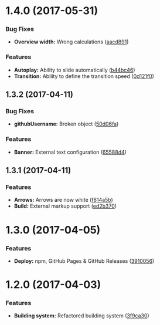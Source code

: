 <a name="1.4.0"></a>
# 1.4.0 (2017-05-31)


### Bug Fixes

* **Overview width:** Wrong calculations ([aacd891](https://github.com/martinmethod/jumboslider/commit/aacd891))


### Features

* **Autoplay:** Ability to slide automatically ([b44bc46](https://github.com/martinmethod/jumboslider/commit/b44bc46))
* **Transition:** Ability to define the transition speed ([0d121f0](https://github.com/martinmethod/jumboslider/commit/0d121f0))



<a name="1.3.2"></a>
## 1.3.2 (2017-04-11)


### Bug Fixes

* **githubUsername:** Broken object ([50d06fa](https://github.com/martinmethod/jumboslider/commit/50d06fa))


### Features

* **Banner:** External text configuration ([65588d4](https://github.com/martinmethod/jumboslider/commit/65588d4))



<a name="1.3.1"></a>
## 1.3.1 (2017-04-11)


### Features

* **Arrows:** Arrows are now white ([f814a5b](https://github.com/martinmethod/jumboslider/commit/f814a5b))
* **Build:** External markup support ([ed2b370](https://github.com/martinmethod/jumboslider/commit/ed2b370))



<a name="1.3.0"></a>
# 1.3.0 (2017-04-05)


### Features

* **Deploy:** npm, GitHub Pages & GitHub Releases ([3910056](https://github.com/martinmethod/jumboslider/commit/3910056))



<a name="1.2.0"></a>
# 1.2.0 (2017-04-03)


### Features

* **Building system:** Refactored building system ([3f9ca30](https://github.com/martinmethod/jumboslider/commit/3f9ca30))



